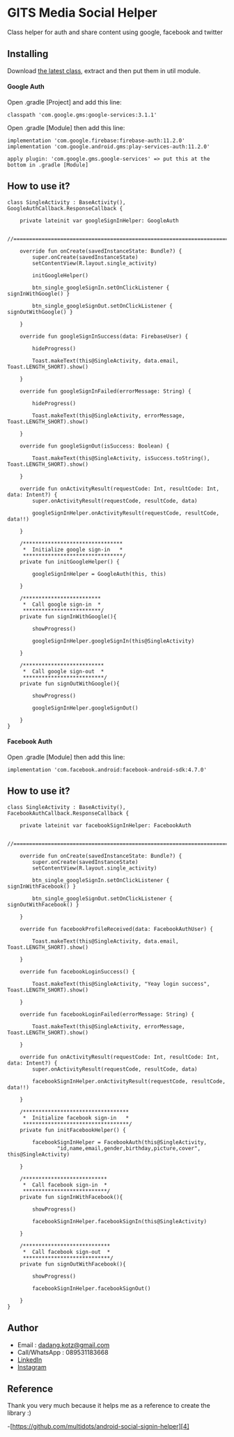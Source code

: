 # GITS Media Social Helper

Class helper for auth and share content using google, facebook and twitter

## Installing

Download [the latest class][1], extract and then put them in util module.

#### Google Auth

Open .gradle [Project] and add this line:
```
classpath 'com.google.gms:google-services:3.1.1'
```
Open .gradle [Module] then add this line:
```
implementation 'com.google.firebase:firebase-auth:11.2.0'
implementation 'com.google.android.gms:play-services-auth:11.2.0'

apply plugin: 'com.google.gms.google-services' => put this at the bottom in .gradle [Module]
```

## How to use it?
```
class SingleActivity : BaseActivity(), GoogleAuthCallback.ResponseCallback {

    private lateinit var googleSignInHelper: GoogleAuth

    //==============================================================================================

    override fun onCreate(savedInstanceState: Bundle?) {
        super.onCreate(savedInstanceState)
        setContentView(R.layout.single_activity)

        initGoogleHelper()

        btn_single_googleSignIn.setOnClickListener { signInWithGoogle() }
        
        btn_single_googleSignOut.setOnClickListener { signOutWithGoogle() }
        
    }

    override fun googleSignInSuccess(data: FirebaseUser) {

        hideProgress()

        Toast.makeText(this@SingleActivity, data.email, Toast.LENGTH_SHORT).show()

    }

    override fun googleSignInFailed(errorMessage: String) {

        hideProgress()
        
        Toast.makeText(this@SingleActivity, errorMessage, Toast.LENGTH_SHORT).show()

    }

    override fun googleSignOut(isSuccess: Boolean) {

        Toast.makeText(this@SingleActivity, isSuccess.toString(), Toast.LENGTH_SHORT).show()

    }

    override fun onActivityResult(requestCode: Int, resultCode: Int, data: Intent?) {
        super.onActivityResult(requestCode, resultCode, data)

        googleSignInHelper.onActivityResult(requestCode, resultCode, data!!)

    }

    /********************************
     *  Initialize google sign-in   *
     ********************************/
    private fun initGoogleHelper() {

        googleSignInHelper = GoogleAuth(this, this)

    }

    /*************************
     *  Call google sign-in  *
     *************************/
    private fun signInWithGoogle(){

        showProgress()

        googleSignInHelper.googleSignIn(this@SingleActivity)

    }

    /**************************
     *  Call google sign-out  *
     **************************/
    private fun signOutWithGoogle(){

        showProgress()

        googleSignInHelper.googleSignOut()

    }
}
```

#### Facebook Auth

Open .gradle [Module] then add this line:
```
implementation 'com.facebook.android:facebook-android-sdk:4.7.0'
```

## How to use it?
```
class SingleActivity : BaseActivity(), FacebookAuthCallback.ResponseCallback {

    private lateinit var facebookSignInHelper: FacebookAuth

    //==============================================================================================

    override fun onCreate(savedInstanceState: Bundle?) {
        super.onCreate(savedInstanceState)
        setContentView(R.layout.single_activity)

        btn_single_googleSignIn.setOnClickListener { signInWithFacebook() }

        btn_single_googleSignOut.setOnClickListener { signOutWithFacebook() }

    }

    override fun facebookProfileReceived(data: FacebookAuthUser) {

        Toast.makeText(this@SingleActivity, data.email, Toast.LENGTH_SHORT).show()

    }

    override fun facebookLoginSuccess() {

        Toast.makeText(this@SingleActivity, "Yeay login success", Toast.LENGTH_SHORT).show()

    }

    override fun facebookLoginFailed(errorMessage: String) {

        Toast.makeText(this@SingleActivity, errorMessage, Toast.LENGTH_SHORT).show()

    }

    override fun onActivityResult(requestCode: Int, resultCode: Int, data: Intent?) {
        super.onActivityResult(requestCode, resultCode, data)

        facebookSignInHelper.onActivityResult(requestCode, resultCode, data!!)

    }

    /**********************************
     *  Initialize facebook sign-in   *
     **********************************/
    private fun initFacebookHelper() {

        facebookSignInHelper = FacebookAuth(this@SingleActivity,
                "id,name,email,gender,birthday,picture,cover", this@SingleActivity)

    }

    /***************************
     *  Call facebook sign-in  *
     ***************************/
    private fun signInWithFacebook(){

        showProgress()

        facebookSignInHelper.facebookSignIn(this@SingleActivity)

    }

    /****************************
     *  Call facebook sign-out  *
     ****************************/
    private fun signOutWithFacebook(){

        showProgress()

        facebookSignInHelper.facebookSignOut()

    }
}
```

## Author

- Email : dadang.kotz@gmail.com
- Call/WhatsApp : 089531183668
- [LinkedIn][2]
- [Instagram][3]

## Reference

Thank you very much because it helps me as a reference to create the library :)

-[https://github.com/multidots/android-social-signin-helper][4]

[1]: https://github.com/irfanirawangits/gits-medsoc-helper/archive/master.zip
[2]: https://www.linkedin.com/in/irfan-irawan-sukirman-9096bba7/
[3]: https://www.instagram.com/ir.rawasukma/
[4]: https://github.com/multidots